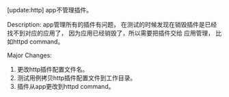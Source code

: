 [update:http] app不管理插件。

Description:
app管理所有的插件有问题， 在测试的时候发现在销毁插件是已经
找不到对应的应用了， 因为应用已经销毁了，所以需要把插件交给
应用管理， 比如httpd command。

Major Changes:
1. 更改http插件配置文件名。
2. 测试用例拷贝http插件配置文件到工作目录。
3. 插件从app更改到httpd command。